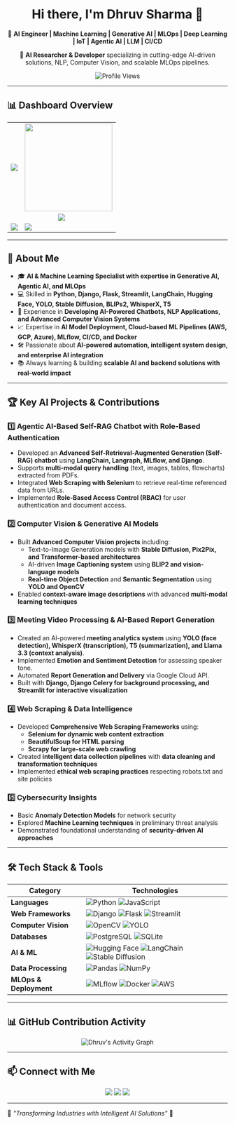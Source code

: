 <h1 align="center">Hi there, I'm Dhruv Sharma 👋</h1>
<p align="center">
  🚀 <strong>AI Engineer | Machine Learning | Generative AI | MLOps | Deep Learning | IoT | Agentic AI | LLM | CI/CD </strong>  
</p>
<p align="center">
  📍 <strong>AI Researcher & Developer</strong> specializing in cutting-edge AI-driven solutions, NLP, Computer Vision, and scalable MLOps pipelines.
</p>
<p align="center">
  <img src="https://komarev.com/ghpvc/?username=dhruvsh1997&color=blueviolet" alt="Profile Views" />
</p>

---

## 📊 **Dashboard Overview**
<table align="center">
  <tr>
    <td><img src="https://github-readme-stats.vercel.app/api?username=dhruvsh1997&show_icons=true&theme=dark" /></td>
    <td><img height=200 align="center" src="https://github-readme-stats.vercel.app/api/top-langs?username=anuraghazra&layout=compact&langs_count=8&card_width=320&theme=dark" /></td>
  </tr>
  <tr>
    <td colspan="2" align="center"><img src="https://github-profile-summary-cards.vercel.app/api/cards/profile-details?username=dhruvsh1997&theme=dark" /></td>
  </tr>
  <tr>
    <td><img align="center" src="https://github-readme-stats.vercel.app/api/pin/?username=anuraghazra&repo=github-readme-stats&theme=dark" /></td>
    <td><img align="center" src="https://github-readme-stats.vercel.app/api/pin/?username=anuraghazra&repo=convoychat&theme=dark" /></td>
  </tr>
</table>

---
## 🔹 **About Me**
- 🎓 **AI & Machine Learning Specialist with expertise in Generative AI, Agentic AI, and MLOps**
- 💻 Skilled in **Python, Django, Flask, Streamlit, LangChain, Hugging Face, YOLO, Stable Diffusion, BLIPs2, WhisperX, T5**
- 🚀 Experience in **Developing AI-Powered Chatbots, NLP Applications, and Advanced Computer Vision Systems**
- 📈 Expertise in **AI Model Deployment, Cloud-based ML Pipelines (AWS, GCP, Azure), MLflow, CI/CD, and Docker**
- 🛠 Passionate about **AI-powered automation, intelligent system design, and enterprise AI integration**
- 📚 Always learning & building **scalable AI and backend solutions with real-world impact**  

---

## 🏆 **Key AI Projects & Contributions**
### 1️⃣ **Agentic AI-Based Self-RAG Chatbot with Role-Based Authentication**
- Developed an **Advanced Self-Retrieval-Augmented Generation (Self-RAG) chatbot** using **LangChain, Langraph, MLflow, and Django**.
- Supports **multi-modal query handling** (text, images, tables, flowcharts) extracted from PDFs.
- Integrated **Web Scraping with Selenium** to retrieve real-time referenced data from URLs.
- Implemented **Role-Based Access Control (RBAC)** for user authentication and document access.

### 2️⃣ **Computer Vision & Generative AI Models**
- Built **Advanced Computer Vision projects** including:
  - Text-to-Image Generation models with **Stable Diffusion, Pix2Pix, and Transformer-based architectures**
  - AI-driven **Image Captioning system** using **BLIP2 and vision-language models**
  - **Real-time Object Detection** and **Semantic Segmentation** using **YOLO and OpenCV**
- Enabled **context-aware image descriptions** with advanced **multi-modal learning techniques**

### 3️⃣ **Meeting Video Processing & AI-Based Report Generation**
- Created an AI-powered **meeting analytics system** using **YOLO (face detection), WhisperX (transcription), T5 (summarization), and Llama 3.3 (context analysis)**.
- Implemented **Emotion and Sentiment Detection** for assessing speaker tone.
- Automated **Report Generation and Delivery** via Google Cloud API.
- Built with **Django, Django Celery for background processing, and Streamlit for interactive visualization**

### 4️⃣ **Web Scraping & Data Intelligence**
- Developed **Comprehensive Web Scraping Frameworks** using:
  - **Selenium for dynamic web content extraction**
  - **BeautifulSoup for HTML parsing**
  - **Scrapy for large-scale web crawling**
- Created **intelligent data collection pipelines** with **data cleaning and transformation techniques**
- Implemented **ethical web scraping practices** respecting robots.txt and site policies

### 5️⃣ **Cybersecurity Insights**
- Basic **Anomaly Detection Models** for network security
- Explored **Machine Learning techniques** in preliminary threat analysis
- Demonstrated foundational understanding of **security-driven AI approaches**

---

## 🛠 **Tech Stack & Tools**
| **Category** | **Technologies** |
|-------------|-----------------|
| **Languages** | ![Python](https://img.shields.io/badge/Python-3776AB?style=for-the-badge&logo=python&logoColor=white) ![JavaScript](https://img.shields.io/badge/JavaScript-F7DF1E?style=for-the-badge&logo=javascript&logoColor=black) |
| **Web Frameworks** | ![Django](https://img.shields.io/badge/Django-092E20?style=for-the-badge&logo=django&logoColor=white) ![Flask](https://img.shields.io/badge/Flask-000000?style=for-the-badge&logo=flask&logoColor=white) ![Streamlit](https://img.shields.io/badge/Streamlit-FF4B4B?style=for-the-badge&logo=streamlit&logoColor=white) |
| **Computer Vision** | ![OpenCV](https://img.shields.io/badge/OpenCV-5C3EE8?style=for-the-badge&logo=opencv&logoColor=white) ![YOLO](https://img.shields.io/badge/YOLO-red?style=for-the-badge) |
| **Databases** | ![PostgreSQL](https://img.shields.io/badge/PostgreSQL-336791?style=for-the-badge&logo=postgresql&logoColor=white) ![SQLite](https://img.shields.io/badge/SQLite-003B57?style=for-the-badge&logo=sqlite&logoColor=white) |
| **AI & ML** | ![Hugging Face](https://img.shields.io/badge/Hugging%20Face-FF9900?style=for-the-badge) ![LangChain](https://img.shields.io/badge/LangChain-blue?style=for-the-badge) ![Stable Diffusion](https://img.shields.io/badge/Stable%20Diffusion-purple?style=for-the-badge) |
| **Data Processing** | ![Pandas](https://img.shields.io/badge/Pandas-150458?style=for-the-badge&logo=pandas&logoColor=white) ![NumPy](https://img.shields.io/badge/NumPy-013243?style=for-the-badge&logo=numpy&logoColor=white) |
| **MLOps & Deployment** | ![MLflow](https://img.shields.io/badge/MLflow-02569B?style=for-the-badge) ![Docker](https://img.shields.io/badge/Docker-2496ED?style=for-the-badge&logo=docker&logoColor=white) ![AWS](https://img.shields.io/badge/AWS-FF9900?style=for-the-badge&logo=amazonaws&logoColor=white) |

---

## 📊 **GitHub Contribution Activity**
<p align="center">
  <img src="https://github-readme-activity-graph.vercel.app/graph?username=dhruvsh1997&theme=react-dark&hide_border=true" alt="Dhruv's Activity Graph" />
</p>

---

## 📫 **Connect with Me**
<p align="center">
  <a href="https://github.com/dhruvsh1997"><img src="https://img.shields.io/badge/GitHub-000?style=for-the-badge&logo=github&logoColor=white" /></a>
  <a href="https://www.linkedin.com/in/dhruvsharma1997/"><img src="https://img.shields.io/badge/LinkedIn-0A66C2?style=for-the-badge&logo=linkedin&logoColor=white" /></a>
  <a href="mailto:dhruvsh1997@gmail.com"><img src="https://img.shields.io/badge/Email-D14836?style=for-the-badge&logo=gmail&logoColor=white" /></a>
</p>

---

🎯 _"Transforming Industries with Intelligent AI Solutions"_ 🚀
